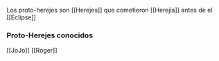 Los proto-herejes son [[Herejes]] que cometieron [[Herejía]] antes de el [[Eclipse]]
### Proto-Herejes conocidos
[[JoJo]]
[[Roger]]